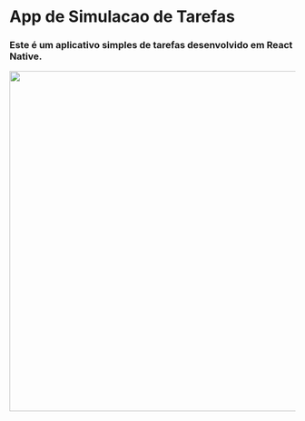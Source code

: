 # App de Simulacao de Tarefas

### Este é um aplicativo simples de tarefas desenvolvido em React Native.


<div>
  <img height="600em" width="auto" src="https://github.com/Adriano2607/AppTarefas/assets/110434219/52783166-5110-42e2-b727-8f5a9336fe71)https://github.com/Adriano2607/AppTarefas/assets/110434219/52783166-5110-42e2-b727-8f5a9336fe71">
</div>
